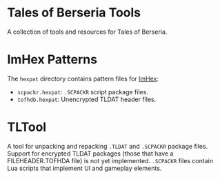 # Tales of Berseria Tools
A collection of tools and resources for Tales of Berseria.

# ImHex Patterns
The `hexpat` directory contains pattern files for [ImHex](https://github.com/WerWolv/ImHex):
* `scpackr.hexpat`: `.SCPACKR` script package files.
* `tofhdb.hexpat`: Unencrypted TLDAT header files.

# TLTool
A tool for unpacking and repacking `.TLDAT` and `.SCPACKR` package files. Support for encrypted TLDAT packages (those that have a FILEHEADER.TOFHDA file) is not yet implemented. `.SCPACKR` files contain Lua scripts that implement UI and gameplay elements.
